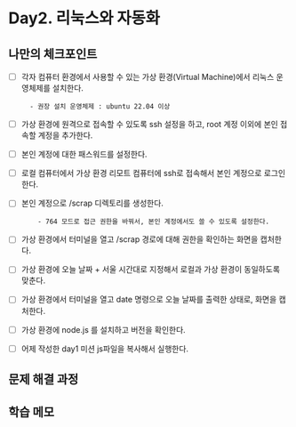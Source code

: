 # Day2. 리눅스와 자동화

## 나만의 체크포인트

-   [ ] 각자 컴퓨터 환경에서 사용할 수 있는 가상 환경(Virtual Machine)에서 리눅스 운영체제를 설치한다.

        - 권장 설치 운영체제 : ubuntu 22.04 이상

-   [ ] 가상 환경에 원격으로 접속할 수 있도록 ssh 설정을 하고, root 계정 이외에 본인 접속할 계정을 추가한다.

-   [ ] 본인 계정에 대한 패스워드를 설정한다.

-   [ ] 로컬 컴퓨터에서 가상 환경 리모트 컴퓨터에 ssh로 접속해서 본인 계정으로 로그인한다.

-   [ ] 본인 계정으로 /scrap 디렉토리를 생성한다.

          - 764 모드로 접근 권한을 바꿔서, 본인 계정에서도 쓸 수 있도록 설정한다.

-   [ ] 가상 환경에서 터미널을 열고 /scrap 경로에 대해 권한을 확인하는 화면을 캡처한다.

-   [ ] 가상 환경에 오늘 날짜 + 서울 시간대로 지정해서 로컬과 가상 환경이 동일하도록 맞춘다.

-   [ ] 가상 환경에서 터미널을 열고 date 명령으로 오늘 날짜를 출력한 상태로, 화면을 캡처한다.

-   [ ] 가상 환경에 node.js 를 설치하고 버전을 확인한다.

-   [ ] 어제 작성한 day1 미션 js파일을 복사해서 실행한다.

## 문제 해결 과정

## 학습 메모
